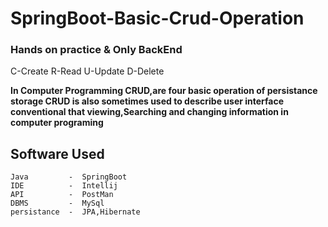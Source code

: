 # SpringBoot-Basic-Crud-Operation

### Hands on practice & Only BackEnd ###


C-Create
R-Read
U-Update
D-Delete



**In Computer Programming CRUD,are four basic operation of persistance storage CRUD is also sometimes used to describe user interface conventional that viewing,Searching and changing information in computer programing**

## Software Used ##

```
Java         -  SpringBoot
IDE          -  Intellij
API          -  PostMan
DBMS         -  MySql
persistance  -  JPA,Hibernate
```






